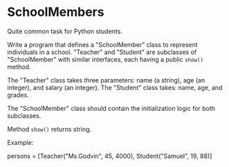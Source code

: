 # SchoolMembers

Quite common task for Python students.

Write a program that defines a "SchoolMember" class to represent individuals in a school. 
"Teacher" and "Student" are subclasses of "SchoolMember" with similar interfaces, each having a public `show()` method. 

The "Teacher" class takes three parameters: 
name (a string), age (an integer), and salary (an integer).
The "Student" class takes: name, age, and grades. 

The "SchoolMember" class should contain the initialization logic for both subclasses.

Method `show()` returns string. 

Example:

persons = [Teacher("Ms.Godvin", 45, 4000), Student("Samuel", 19, 88)]
